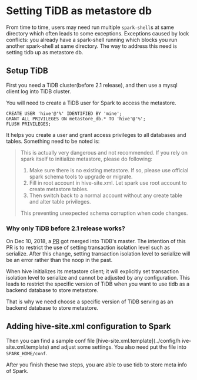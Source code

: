 # Setting TiDB as metastore db

From time to time, users may need run multiple `spark-shell`s at same directory which often leads to some 
exceptions. Exceptions caused by lock conflicts: you already have a spark-shell running which blocks you run another spark-shell
at same directory. The way to address this need is setting tidb up as metastore db. 

## Setup TiDB

First you need a TiDB cluster(before 2.1 release), and then use a mysql client log into TiDB cluster. 

You will need to create a TiDB user for Spark to access the metastore.

```$xslt
CREATE USER 'hive'@'%' IDENTIFIED BY 'mine';
GRANT ALL PRIVILEGES ON metastore_db.* TO 'hive'@'%';
FLUSH PRIVILEGES;
```

It helps you create a user and grant access privileges to all databases and tables. Something need to
be noted is:

> This is actually very dangerous and not recommended. If you rely on spark itself to initialize metastore, 
please do following:
> 1. Make sure there is no existing metastore. If so, please use official spark schema tools to upgrade or migrate.
> 2. Fill in root account in hive-site.xml. Let spark use root account to create metastore tables.
> 3. Then switch back to a normal account without any create table and alter table privileges.
>
> This preventing unexpected schema corruption when code changes.

### Why only TiDB before 2.1 release works?

On Dec 10, 2018, a [PR](https://github.com/pingcap/tidb/pull/8625) got merged into TiDB's master.
The intention of this PR is to restrict the use of setting transaction isolation level such as serialize. 
After this change, setting transaction isolation level to serialize
will be an error rather than the noop in the past.

When hive initializes its metastore client; it will explicitly set transaction isolation level to 
serialize and cannot be adjusted by any configuration. This leads to restrict the specific version
of TiDB when you want to use tidb as a backend database to store metastore.

That is why we need choose a specific version of TiDB serving as an backend database to store
metastore.


## Adding hive-site.xml configuration to Spark

Then you can find a sample conf file [hive-site.xml.template](../config/h
ive-site.xml.template) and 
adjust some settings. You also need put the file into `SPARK_HOME/conf`.

After you finish these two steps, you are able to use tidb to store meta info of Spark.


